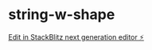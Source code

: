 # string-w-shape

[Edit in StackBlitz next generation editor ⚡️](https://stackblitz.com/~/github.com/jayamiko/string-w-shape)